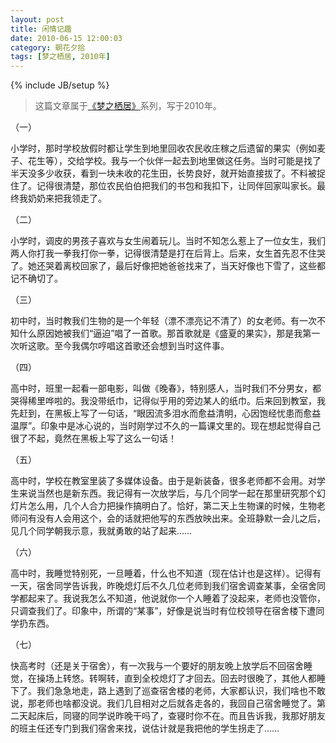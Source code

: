 ```yaml
---
layout: post
title: 闲情记趣
date: 2010-06-15 12:00:03
category: 朝花夕拾
tags: [梦之栖居, 2010年]
---
```

{% include JB/setup %}

> 这篇文章属于[《梦之栖居》](/posts/where-the-dreams-reside/)系列，写于2010年。
	
<!--more-->

（一）

小学时，那时学校放假时都让学生到地里回收农民收庄稼之后遗留的果实（例如麦子、花生等），交给学校。我与一个伙伴一起去到地里做这任务。当时可能是找了半天没多少收获，看到一块未收的花生田，长势良好，就开始直接拔了。不料被捉住了。记得很清楚，那位农民伯伯把我们的书包和我扣下，让同伴回家叫家长。最终我奶奶来把我领走了。

（二）

小学时，调皮的男孩子喜欢与女生闹着玩儿。当时不知怎么惹上了一位女生，我们两人你打我一拳我打你一拳，记得很清楚是打在后背上。后来，女生首先忍不住哭了。她还哭着离校回家了，最后好像把她爸爸找来了，当天好像也下雪了，这些都记不确切了。

（三）

初中时，当时教我们生物的是一个年轻（漂不漂亮记不清了）的女老师。有一次不知什么原因她被我们“逼迫”唱了一首歌。那首歌就是《盛夏的果实》，那是我第一次听这歌。至今我偶尔哼唱这首歌还会想到当时这件事。

（四）

高中时，班里一起看一部电影，叫做《晚春》，特别感人，当时我们不分男女，都哭得稀里哗啦的。我没带纸巾，记得似乎用的旁边某人的纸巾。后来回到教室，我先赶到，在黑板上写了一句话，“眼因流多泪水而愈益清明，心因饱经忧患而愈益温厚”。印象中是冰心说的，当时刚学过不久的一篇课文里的。现在想起觉得自己很了不起，竟然在黑板上写了这么一句话！

（五）

高中时，学校在教室里装了多媒体设备。由于是新装备，很多老师都不会用。对学生来说当然也是新东西。我记得有一次放学后，与几个同学一起在那里研究那个幻灯片怎么用，几个人合力把操作搞明白了。恰好，第二天上生物课的时候，生物老师问有没有人会用这个，会的话就把他写的东西放映出来。全班静默一会儿之后，见几个同学朝我示意，我就勇敢的站了起来……

（六）

高中时，我睡觉特别死，一旦睡着，什么也不知道（现在估计也是这样）。记得有一天，宿舍同学告诉我，昨晚熄灯后不久几位老师到我们宿舍调查某事，全宿舍同学都起来了。我说我怎么不知道，他说就你一个人睡着了没起来，老师也没管你，只调查我们了。印象中，所谓的“某事”，好像是说当时有位校领导在宿舍楼下遭同学扔东西。

（七）

快高考时（还是关于宿舍），有一次我与一个要好的朋友晚上放学后不回宿舍睡觉，在操场上转悠。转啊转，直到全校熄灯了才回去。回去时很晚了，其他人都睡下了。我们急急地走，路上遇到了巡查宿舍楼的老师，大家都认识，我们啥也不敢说，那老师也啥都没说。我们几目相对之后就各走各的，我回自己宿舍睡觉了。第二天起床后，同寝的同学说昨晚干吗了，查寝时你不在。而且告诉我，我那好朋友的班主任还专门到我们宿舍来找，说估计就是我把他的学生拐走了……